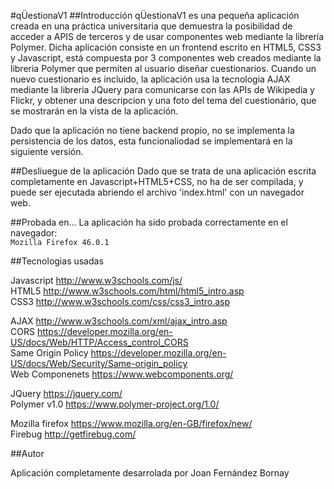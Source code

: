 #qÜestionaV1
##Introducción
qÜestionaV1 es una pequeña aplicación creada en una práctica universitaria que demuestra la posibilidad de acceder a APIS de terceros y de usar componentes web mediante la librería Polymer. Dicha aplicación consiste en un frontend escrito en HTML5, CSS3 y Javascript, está compuesta por 3 componentes web creados mediante la libreria Polymer que permiten al usuario diseñar cuestionarios. Cuando un nuevo cuestionario es incluido, la aplicación usa la tecnologia AJAX mediante la libreria JQuery para comunicarse con las APIs de Wikipedia y Flickr, y obtener una descripcion y una foto del tema del cuestionário, que se mostrarán en la vista de la aplicación.

Dado que la aplicación no tiene backend propio, no se implementa la persistencia de los datos, esta funcionaliodad se implementará en la siguiente versión.

##Desliuegue de la aplicación
Dado que se trata de una aplicación escrita completamente en Javascript+HTML5+CSS, no ha de ser compilada, y puede ser ejecutada abriendo el archivo 'index.html' con un navegador web.

##Probada en...
La aplicación ha sido probada correctamente en el navegador:  
`Mozilla Firefox 46.0.1`

##Tecnologias usadas

Javascript http://www.w3schools.com/js/  
HTML5 http://www.w3schools.com/html/html5_intro.asp  
CSS3 http://www.w3schools.com/css/css3_intro.asp  
  
AJAX http://www.w3schools.com/xml/ajax_intro.asp  
CORS https://developer.mozilla.org/en-US/docs/Web/HTTP/Access_control_CORS  
Same Origin Policy https://developer.mozilla.org/en-US/docs/Web/Security/Same-origin_policy  
Web Componenets https://www.webcomponents.org/  
  
JQuery https://jquery.com/  
Polymer v1.0 https://www.polymer-project.org/1.0/  
  
Mozilla firefox https://www.mozilla.org/en-GB/firefox/new/  
Firebug http://getfirebug.com/  

##Autor

Aplicación completamente desarrolada por Joan Fernández Bornay
